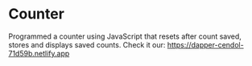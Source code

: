 # Counter
Programmed a counter using JavaScript that resets after count saved, stores and displays saved counts. 
Check it our: https://dapper-cendol-71d59b.netlify.app
